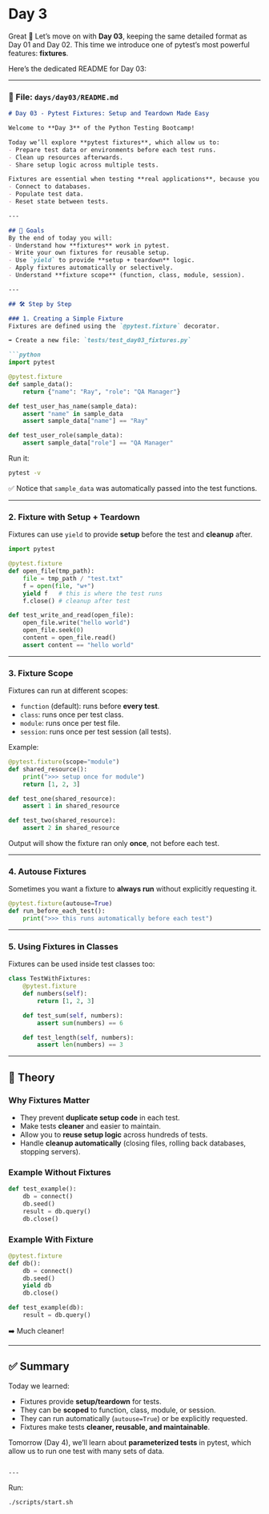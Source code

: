 # Day 3

Great 🚀 Let’s move on with **Day 03**, keeping the same detailed format as Day 01 and Day 02. This time we introduce one of pytest’s most powerful features: **fixtures**.

Here’s the dedicated README for Day 03:

---

### 📂 File: `days/day03/README.md`

````markdown
# Day 03 - Pytest Fixtures: Setup and Teardown Made Easy

Welcome to **Day 3** of the Python Testing Bootcamp!  

Today we’ll explore **pytest fixtures**, which allow us to:
- Prepare test data or environments before each test runs.
- Clean up resources afterwards.
- Share setup logic across multiple tests.

Fixtures are essential when testing **real applications**, because you often need to:
- Connect to databases.
- Populate test data.
- Reset state between tests.

---

## 🎯 Goals
By the end of today you will:
- Understand how **fixtures** work in pytest.
- Write your own fixtures for reusable setup.
- Use `yield` to provide **setup + teardown** logic.
- Apply fixtures automatically or selectively.
- Understand **fixture scope** (function, class, module, session).

---

## 🛠 Step by Step

### 1. Creating a Simple Fixture
Fixtures are defined using the `@pytest.fixture` decorator.

➡️ Create a new file: `tests/test_day03_fixtures.py`

```python
import pytest

@pytest.fixture
def sample_data():
    return {"name": "Ray", "role": "QA Manager"}

def test_user_has_name(sample_data):
    assert "name" in sample_data
    assert sample_data["name"] == "Ray"

def test_user_role(sample_data):
    assert sample_data["role"] == "QA Manager"
````

Run it:

```bash
pytest -v
```

✅ Notice that `sample_data` was automatically passed into the test functions.

---

### 2. Fixture with Setup + Teardown

Fixtures can use `yield` to provide **setup** before the test and **cleanup** after.

```python
import pytest

@pytest.fixture
def open_file(tmp_path):
    file = tmp_path / "test.txt"
    f = open(file, "w+")
    yield f   # this is where the test runs
    f.close() # cleanup after test

def test_write_and_read(open_file):
    open_file.write("hello world")
    open_file.seek(0)
    content = open_file.read()
    assert content == "hello world"
```

---

### 3. Fixture Scope

Fixtures can run at different scopes:

* `function` (default): runs before **every test**.
* `class`: runs once per test class.
* `module`: runs once per test file.
* `session`: runs once per test session (all tests).

Example:

```python
@pytest.fixture(scope="module")
def shared_resource():
    print(">>> setup once for module")
    return [1, 2, 3]

def test_one(shared_resource):
    assert 1 in shared_resource

def test_two(shared_resource):
    assert 2 in shared_resource
```

Output will show the fixture ran only **once**, not before each test.

---

### 4. Autouse Fixtures

Sometimes you want a fixture to **always run** without explicitly requesting it.

```python
@pytest.fixture(autouse=True)
def run_before_each_test():
    print(">>> this runs automatically before each test")
```

---

### 5. Using Fixtures in Classes

Fixtures can be used inside test classes too:

```python
class TestWithFixtures:
    @pytest.fixture
    def numbers(self):
        return [1, 2, 3]

    def test_sum(self, numbers):
        assert sum(numbers) == 6

    def test_length(self, numbers):
        assert len(numbers) == 3
```

---

## 🧠 Theory

### Why Fixtures Matter

* They prevent **duplicate setup code** in each test.
* Make tests **cleaner** and easier to maintain.
* Allow you to **reuse setup logic** across hundreds of tests.
* Handle **cleanup automatically** (closing files, rolling back databases, stopping servers).

### Example Without Fixtures

```python
def test_example():
    db = connect()
    db.seed()
    result = db.query()
    db.close()
```

### Example With Fixture

```python
@pytest.fixture
def db():
    db = connect()
    db.seed()
    yield db
    db.close()

def test_example(db):
    result = db.query()
```

➡️ Much cleaner!

---

## ✅ Summary

Today we learned:

* Fixtures provide **setup/teardown** for tests.
* They can be **scoped** to function, class, module, or session.
* They can run automatically (`autouse=True`) or be explicitly requested.
* Fixtures make tests **cleaner, reusable, and maintainable**.

Tomorrow (Day 4), we’ll learn about **parameterized tests** in pytest,
which allow us to run one test with many sets of data.

```

---

```

Run:
```bash
./scripts/start.sh
```
